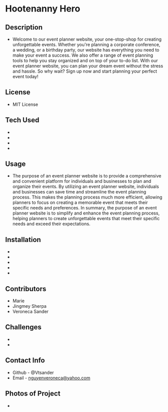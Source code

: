 # Hootenanny Hero

## Description
 - Welcome to our event planner website, your one-stop-shop for creating unforgettable events. Whether you're planning a corporate conference, a wedding, or a birthday party, our website has everything you need to make your event a success. We also offer a range of event planning tools to help you stay organized and on top of your to-do list. With our event planner website, you can plan your dream event without the stress and hassle. So why wait? Sign up now and start planning your perfect event today!
## License 
 - MIT License
## Tech Used
 - 
 - 
 - 
 - 
## Usage
 - The purpose of an event planner website is to provide a comprehensive and convenient platform for individuals and businesses to plan and organize their events. By utilizing an event planner website, individuals and businesses can save time and streamline the event planning process. This makes the planning process much more efficient, allowing planners to focus on creating a memorable event that meets their specific needs and preferences. In summary, the purpose of an event planner website is to simplify and enhance the event planning process, helping planners to create unforgettable events that meet their specific needs and exceed their expectations.
## Installation
 - 
 - 
 - 
 - 
 - 
## Contributors
 - Marie
 - Jingmey Sherpa
 - Veroneca Sander
## Challenges
 - 
 - 
## Contact Info
 - Github - @Vtsander
 - Email - nguyenveroneca@yahoo.com
## Photos of Project
 - 